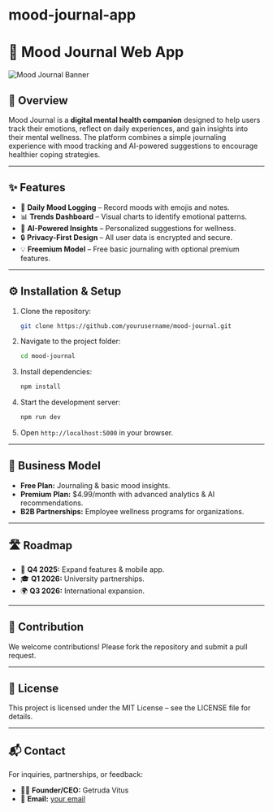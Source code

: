 # mood-journal-app
# 🌿 Mood Journal Web App

![Mood Journal Banner](https://via.placeholder.com/1000x250.png?text=Mood+Journal+-+Your+Mental+Wellness+Companion)

## 📖 Overview

Mood Journal is a **digital mental health companion** designed to help users track their emotions, reflect on daily experiences, and gain insights into their mental wellness. The platform combines a simple journaling experience with mood tracking and AI-powered suggestions to encourage healthier coping strategies.

---

## ✨ Features

* 📝 **Daily Mood Logging** – Record moods with emojis and notes.
* 📊 **Trends Dashboard** – Visual charts to identify emotional patterns.
* 🤖 **AI-Powered Insights** – Personalized suggestions for wellness.
* 🔒 **Privacy-First Design** – All user data is encrypted and secure.
* 💡 **Freemium Model** – Free basic journaling with optional premium features.

---

## ⚙️ Installation & Setup

1. Clone the repository:

   ```bash
   git clone https://github.com/yourusername/mood-journal.git
   ```
2. Navigate to the project folder:

   ```bash
   cd mood-journal
   ```
3. Install dependencies:

   ```bash
   npm install
   ```
4. Start the development server:

   ```bash
   npm run dev
   ```
5. Open `http://localhost:5000` in your browser.

---

## 💼 Business Model

* **Free Plan:** Journaling & basic mood insights.
* **Premium Plan:** \$4.99/month with advanced analytics & AI recommendations.
* **B2B Partnerships:** Employee wellness programs for organizations.

---

## 🛣 Roadmap

* 🚀 **Q4 2025:** Expand features & mobile app.
* 🎓 **Q1 2026:** University partnerships.
* 🌍 **Q3 2026:** International expansion.

---

## 🤝 Contribution

We welcome contributions! Please fork the repository and submit a pull request.

---

## 📜 License

This project is licensed under the MIT License – see the LICENSE file for details.

---

## 📬 Contact

For inquiries, partnerships, or feedback:

* 👩‍💼 **Founder/CEO:** Getruda Vitus
* 📧 **Email:** [your email](mailto:getrudavitus200@gmail.com)

